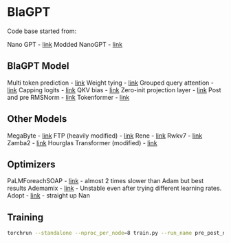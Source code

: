 # BlaGPT

Code base started from:

Nano GPT - [link](https://github.com/karpathy/nanoGPT)
Modded NanoGPT - [link](https://github.com/KellerJordan/modded-nanogpt)

## BlaGPT Model
Multi token prediction - [link](https://arxiv.org/pdf/2404.19737)
Weight tying - [link](https://arxiv.org/abs/1608.05859v3)
Grouped query attention - [link](https://arxiv.org/pdf/2305.13245)
Capping logits - [link](https://arxiv.org/pdf/2408.00118)
QKV bias - [link](https://arxiv.org/abs/2407.10671)
Zero-init projection layer - [link](https://arxiv.org/abs/2407.10671)
Post and pre RMSNorm - [link](https://arxiv.org/pdf/2408.00118)
Tokenformer - [link](https://github.com/Haiyang-W/TokenFormer)

## Other Models
MegaByte - [link](https://arxiv.org/abs/2305.07185)
FTP (heavily modified) - [link](https://arxiv.org/pdf/2410.18160)
Rene - [link](https://huggingface.co/cartesia-ai/Rene-v0.1-1.3b-pytorch)
Rwkv7 - [link](https://github.com/BlinkDL/RWKV-LM)
Zamba2 - [link](https://huggingface.co/Zyphra/Zamba2-2.7B)
Hourglas Transformer (modified) - [link](https://arxiv.org/abs/2110.13711)

## Optimizers
PaLMForeachSOAP - [link](https://github.com/ClashLuke/HeavyBall) - almost 2 times slower than Adam but best results
Ademamix - [link](https://github.com/nanowell/AdEMAMix-Optimizer-Pytorch/blob/main/AdEMAMix.py) - Unstable even after trying different learning rates.
Adopt - [link](https://github.com/iShohei220/adopt) - straight up Nan


## Training

```bash
torchrun --standalone --nproc_per_node=8 train.py --run_name pre_post_norm --model_name blagpt
```